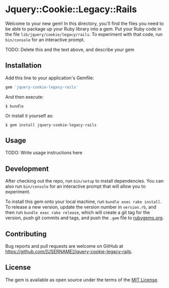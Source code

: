 # Jquery::Cookie::Legacy::Rails

Welcome to your new gem! In this directory, you'll find the files you need to be able to package up your Ruby library into a gem. Put your Ruby code in the file `lib/jquery/cookie/legacy/rails`. To experiment with that code, run `bin/console` for an interactive prompt.

TODO: Delete this and the text above, and describe your gem

## Installation

Add this line to your application's Gemfile:

```ruby
gem 'jquery-cookie-legacy-rails'
```

And then execute:

    $ bundle

Or install it yourself as:

    $ gem install jquery-cookie-legacy-rails

## Usage

TODO: Write usage instructions here

## Development

After checking out the repo, run `bin/setup` to install dependencies. You can also run `bin/console` for an interactive prompt that will allow you to experiment.

To install this gem onto your local machine, run `bundle exec rake install`. To release a new version, update the version number in `version.rb`, and then run `bundle exec rake release`, which will create a git tag for the version, push git commits and tags, and push the `.gem` file to [rubygems.org](https://rubygems.org).

## Contributing

Bug reports and pull requests are welcome on GitHub at https://github.com/[USERNAME]/jquery-cookie-legacy-rails.

## License

The gem is available as open source under the terms of the [MIT License](https://opensource.org/licenses/MIT).
